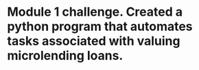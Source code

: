 # Module 1 challenge. Created a python program that automates tasks associated with valuing microlending loans.

